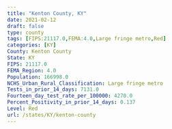 ```yaml
---
title: "Kenton County, KY"
date: 2021-02-12
draft: false
type: county
tags: [FIPS:21117.0,FEMA:4.0,Large fringe metro,Red]
categories: [KY]
County: Kenton County
State: KY
FIPS: 21117.0
FEMA_Region: 4.0
Population: 166998.0
NCHS_Urban_Rural_Classification: Large fringe metro
Tests_in_prior_14_days: 7131.0
Fourteen_day_test_rate_per_100000: 4270.0
Percent_Positivity_in_prior_14_days: 0.137
Level: Red
url: /states/KY/kenton-county
---
```



